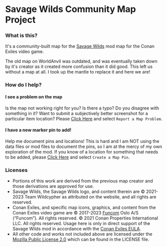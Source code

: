 # Savage Wilds Community Map Project

### What is this?
It's a community-built map for the [Savage Wilds](https://savagewilds.com/) mod map for the Conan Exiles video game.

The old map on WorldAnvil was outdated, and was eventually taken down by it's creator as it created more confusion than
it did good.  This left us without a map at all.  I took up the mantle to replace it and here we are!

### How do I help?

#### I see a problem on the map
Is the map not working right for you?  Is there a typo?  Do you disagree with something in it?  Want to submit a
subjectively better screenshot for a particular item location?  Please 
[Click Here](https://github.com/SavageWildsMap/map/issues/new) and select `Report a Map Problem`.
#### I have a new marker pin to add! 
Help me document pins and locations!  This is hard and I am NOT using the data files or mod files to document the pins,
so I am at the mercy of my own exploration of the mod.  If you know of a location for something that needs to be added,
please [Click Here](https://github.com/SavageWildsMap/map/issues/new) and select `Create a Map Pin`.

### Licenses
* Portions of this work are derived from the previous map creator and those derivations are approved for use.
* Savage Wilds, the Savage Wilds logo, and content therein are © 2021-2023 Team Wildcypher as attributed on the website,
and all rights are reserved.
* Conan Exiles, and specific map icons, graphics, and content from the Conan Exiles video game are © 2017-2023 
[Funcom](https://www.funcom.com/legal/) Oslo A/S (“Funcom”). All rights reserved. © 2021 Conan Properties 
International LLC.  All rights reserved.  Usage here  is only in direct support of the Savage Wilds mod in accordance 
with the [Conan Exiles EULA](https://u2s4e3y2.ssl.hwcdn.net/legal/Exiles_EULA.pdf).
* All other code and works not included above are licensed under the 
[Mozilla Public License 2.0](https://choosealicense.com/licenses/mpl-2.0/) which can be found in the LICENSE file.


